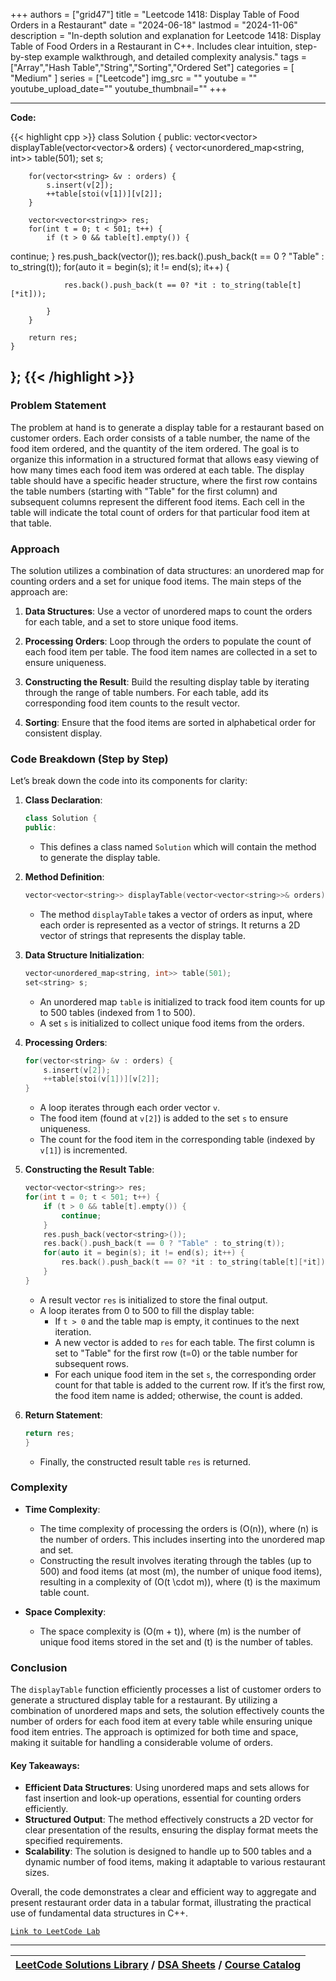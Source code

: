 
+++
authors = ["grid47"]
title = "Leetcode 1418: Display Table of Food Orders in a Restaurant"
date = "2024-06-18"
lastmod = "2024-11-06"
description = "In-depth solution and explanation for Leetcode 1418: Display Table of Food Orders in a Restaurant in C++. Includes clear intuition, step-by-step example walkthrough, and detailed complexity analysis."
tags = ["Array","Hash Table","String","Sorting","Ordered Set"]
categories = [
    "Medium"
]
series = ["Leetcode"]
img_src = ""
youtube = ""
youtube_upload_date=""
youtube_thumbnail=""
+++



---
**Code:**

{{< highlight cpp >}}
class Solution {
public:
    vector<vector<string>> displayTable(vector<vector<string>>& orders) {
        vector<unordered_map<string, int>> table(501);
        set<string> s;
        
        for(vector<string> &v : orders) {
            s.insert(v[2]);
            ++table[stoi(v[1])][v[2]];
        }
        
        vector<vector<string>> res;
        for(int t = 0; t < 501; t++) {
            if (t > 0 && table[t].empty()) {
continue;
            }
            res.push_back(vector<string>());
            res.back().push_back(t == 0 ? "Table" : to_string(t));
            for(auto it = begin(s); it != end(s); it++) {
                
                res.back().push_back(t == 0? *it : to_string(table[t][*it]));
                
            }
        }
        
        return res;
    }
};
{{< /highlight >}}
---

### Problem Statement

The problem at hand is to generate a display table for a restaurant based on customer orders. Each order consists of a table number, the name of the food item ordered, and the quantity of the item ordered. The goal is to organize this information in a structured format that allows easy viewing of how many times each food item was ordered at each table. The display table should have a specific header structure, where the first row contains the table numbers (starting with "Table" for the first column) and subsequent columns represent the different food items. Each cell in the table will indicate the total count of orders for that particular food item at that table.

### Approach

The solution utilizes a combination of data structures: an unordered map for counting orders and a set for unique food items. The main steps of the approach are:

1. **Data Structures**: Use a vector of unordered maps to count the orders for each table, and a set to store unique food items.
  
2. **Processing Orders**: Loop through the orders to populate the count of each food item per table. The food item names are collected in a set to ensure uniqueness.

3. **Constructing the Result**: Build the resulting display table by iterating through the range of table numbers. For each table, add its corresponding food item counts to the result vector.

4. **Sorting**: Ensure that the food items are sorted in alphabetical order for consistent display.

### Code Breakdown (Step by Step)

Let’s break down the code into its components for clarity:

1. **Class Declaration**:
   ```cpp
   class Solution {
   public:
   ```

   - This defines a class named `Solution` which will contain the method to generate the display table.

2. **Method Definition**:
   ```cpp
   vector<vector<string>> displayTable(vector<vector<string>>& orders) {
   ```

   - The method `displayTable` takes a vector of orders as input, where each order is represented as a vector of strings. It returns a 2D vector of strings that represents the display table.

3. **Data Structure Initialization**:
   ```cpp
   vector<unordered_map<string, int>> table(501);
   set<string> s;
   ```

   - An unordered map `table` is initialized to track food item counts for up to 500 tables (indexed from 1 to 500).
   - A set `s` is initialized to collect unique food items from the orders.

4. **Processing Orders**:
   ```cpp
   for(vector<string> &v : orders) {
       s.insert(v[2]);
       ++table[stoi(v[1])][v[2]];
   }
   ```

   - A loop iterates through each order vector `v`.
   - The food item (found at `v[2]`) is added to the set `s` to ensure uniqueness.
   - The count for the food item in the corresponding table (indexed by `v[1]`) is incremented.

5. **Constructing the Result Table**:
   ```cpp
   vector<vector<string>> res;
   for(int t = 0; t < 501; t++) {
       if (t > 0 && table[t].empty()) {
           continue;
       }
       res.push_back(vector<string>());
       res.back().push_back(t == 0 ? "Table" : to_string(t));
       for(auto it = begin(s); it != end(s); it++) {
           res.back().push_back(t == 0? *it : to_string(table[t][*it]));
       }
   }
   ```

   - A result vector `res` is initialized to store the final output.
   - A loop iterates from 0 to 500 to fill the display table:
     - If `t > 0` and the table map is empty, it continues to the next iteration.
     - A new vector is added to `res` for each table. The first column is set to "Table" for the first row (t=0) or the table number for subsequent rows.
     - For each unique food item in the set `s`, the corresponding order count for that table is added to the current row. If it’s the first row, the food item name is added; otherwise, the count is added.

6. **Return Statement**:
   ```cpp
   return res;
   }
   ```

   - Finally, the constructed result table `res` is returned.

### Complexity

- **Time Complexity**: 
  - The time complexity of processing the orders is \(O(n)\), where \(n\) is the number of orders. This includes inserting into the unordered map and set.
  - Constructing the result involves iterating through the tables (up to 500) and food items (at most \(m\), the number of unique food items), resulting in a complexity of \(O(t \cdot m)\), where \(t\) is the maximum table count.

- **Space Complexity**: 
  - The space complexity is \(O(m + t)\), where \(m\) is the number of unique food items stored in the set and \(t\) is the number of tables.

### Conclusion

The `displayTable` function efficiently processes a list of customer orders to generate a structured display table for a restaurant. By utilizing a combination of unordered maps and sets, the solution effectively counts the number of orders for each food item at every table while ensuring unique food item entries. The approach is optimized for both time and space, making it suitable for handling a considerable volume of orders.

#### Key Takeaways:

- **Efficient Data Structures**: Using unordered maps and sets allows for fast insertion and look-up operations, essential for counting orders efficiently.
- **Structured Output**: The method effectively constructs a 2D vector for clear presentation of the results, ensuring the display format meets the specified requirements.
- **Scalability**: The solution is designed to handle up to 500 tables and a dynamic number of food items, making it adaptable to various restaurant sizes.

Overall, the code demonstrates a clear and efficient way to aggregate and present restaurant order data in a tabular format, illustrating the practical use of fundamental data structures in C++.

[`Link to LeetCode Lab`](https://leetcode.com/problems/display-table-of-food-orders-in-a-restaurant/description/)

---

| [LeetCode Solutions Library](https://grid47.xyz/leetcode/) / [DSA Sheets](https://grid47.xyz/sheets/) / [Course Catalog](https://grid47.xyz/courses/) |
| --- |
